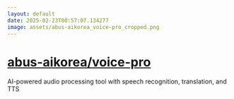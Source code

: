 ```yaml
---
layout: default
date: 2025-02-23T00:57:07.134277
image: assets/abus-aikorea_voice-pro_cropped.png
---
```


# [abus-aikorea/voice-pro](https://github.com/abus-aikorea/voice-pro)

AI-powered audio processing tool with speech recognition, translation, and TTS
